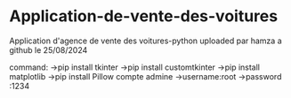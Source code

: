 # Application-de-vente-des-voitures
Application d'agence de vente des voitures-python
uploaded par hamza a github le 25/08/2024


command: 
    ->pip install tkinter
    ->pip install customtkinter
    ->pip install matplotlib
    ->pip install Pillow
compte admine
    ->username:root
    ->password :1234


